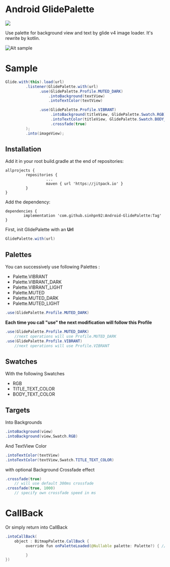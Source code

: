 Android GlidePalette
=======
[![](https://jitpack.io/v/sinhpn92/Android-GlidePalette.svg)](https://jitpack.io/#sinhpn92/Android-GlidePalette)

Use palette for background view and text by glide v4 image loader. It's rewrite by kotlin.

![Alt sample](https://github.com/sinhpn92/Android-GlidePalette/raw/master/static/Screenshot_1577178027.png)



# Sample

```java
Glide.with(this).load(url)
         .listener(GlidePalette.with(url)
               .use(GlidePalette.Profile.MUTED_DARK)
                   .intoBackground(textView)
                   .intoTextColor(textView)

               .use(GlidePalette.Profile.VIBRANT)
                    .intoBackground(titleView, GlidePalette.Swatch.RGB)
                    .intoTextColor(titleView, GlidePalette.Swatch.BODY_TEXT_COLOR)
                    .crossfade(true)
         );
         .into(imageView);
```

## Installation

Add it in your root build.gradle at the end of repositories:

```
allprojects {
         repositories {
                  ...
                  maven { url 'https://jitpack.io' }
         }
}
```

Add the dependency:
```
dependencies {
        implementation 'com.github.sinhpn92:Android-GlidePalette:Tag'
}
```

First, init GlidePalette with an **Url**

```java
GlidePalette.with(url)
```

## Palettes

You can successively use following Palettes :

- Palette.VIBRANT
- Palette.VIBRANT_DARK
- Palette.VIBRANT_LIGHT
- Palette.MUTED
- Palette.MUTED_DARK
- Palette.MUTED_LIGHT

```java
.use(GlidePalette.Profile.MUTED_DARK)
```

**Each time you call "use" the next modification will follow this Profile**

```java
.use(GlidePalette.Profile.MUTED_DARK)
    //next operations will use Profile.MUTED_DARK
.use(GlidePalette.Profile.VIBRANT)
    //next operations will use Profile.VIBRANT
```

## Swatches

With the following Swatches

- RGB
- TITLE_TEXT_COLOR
- BODY_TEXT_COLOR

## Targets

Into Backgrounds

```java
.intoBackground(view)
.intoBackground(view,Swatch.RGB)
```

And TextView Color

```java
.intoTextColor(textView)
.intoTextColor(textView,Swatch.TITLE_TEXT_COLOR)
```

with optional Background Crossfade effect
```java
.crossfade(true)
    // will use default 300ms crossfade
.crossfade(true, 1000)
    // specify own crossfade speed in ms
```

# CallBack

Or simply return into CallBack

```java
.intoCallBack(
    object : BitmapPalette.CallBack {
         override fun onPaletteLoaded(@Nullable palette: Palette?) { //specific task

         }
})
```
